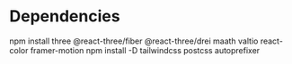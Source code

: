 # Dependencies
npm install three @react-three/fiber @react-three/drei maath valtio react-color framer-motion
npm install -D tailwindcss postcss autoprefixer
